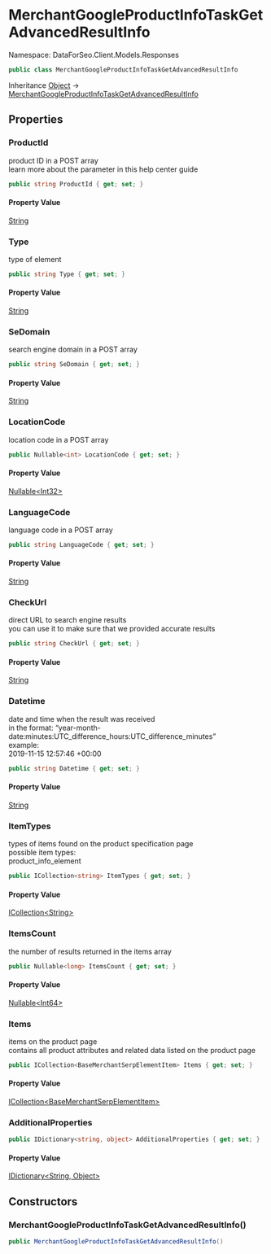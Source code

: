 # MerchantGoogleProductInfoTaskGetAdvancedResultInfo

Namespace: DataForSeo.Client.Models.Responses

```csharp
public class MerchantGoogleProductInfoTaskGetAdvancedResultInfo
```

Inheritance [Object](https://docs.microsoft.com/en-us/dotnet/api/system.object) → [MerchantGoogleProductInfoTaskGetAdvancedResultInfo](./dataforseo.client.models.responses.merchantgoogleproductinfotaskgetadvancedresultinfo.md)

## Properties

### **ProductId**

product ID in a POST array
 <br>learn more about the parameter in this help center guide

```csharp
public string ProductId { get; set; }
```

#### Property Value

[String](https://docs.microsoft.com/en-us/dotnet/api/system.string)<br>

### **Type**

type of element

```csharp
public string Type { get; set; }
```

#### Property Value

[String](https://docs.microsoft.com/en-us/dotnet/api/system.string)<br>

### **SeDomain**

search engine domain in a POST array

```csharp
public string SeDomain { get; set; }
```

#### Property Value

[String](https://docs.microsoft.com/en-us/dotnet/api/system.string)<br>

### **LocationCode**

location code in a POST array

```csharp
public Nullable<int> LocationCode { get; set; }
```

#### Property Value

[Nullable&lt;Int32&gt;](https://docs.microsoft.com/en-us/dotnet/api/system.nullable-1)<br>

### **LanguageCode**

language code in a POST array

```csharp
public string LanguageCode { get; set; }
```

#### Property Value

[String](https://docs.microsoft.com/en-us/dotnet/api/system.string)<br>

### **CheckUrl**

direct URL to search engine results
 <br>you can use it to make sure that we provided accurate results

```csharp
public string CheckUrl { get; set; }
```

#### Property Value

[String](https://docs.microsoft.com/en-us/dotnet/api/system.string)<br>

### **Datetime**

date and time when the result was received
 <br>in the format: “year-month-date:minutes:UTC_difference_hours:UTC_difference_minutes”
 <br>example:
 <br>2019-11-15 12:57:46 +00:00

```csharp
public string Datetime { get; set; }
```

#### Property Value

[String](https://docs.microsoft.com/en-us/dotnet/api/system.string)<br>

### **ItemTypes**

types of items found on the product specification page
 <br>possible item types:
 <br>product_info_element

```csharp
public ICollection<string> ItemTypes { get; set; }
```

#### Property Value

[ICollection&lt;String&gt;](https://docs.microsoft.com/en-us/dotnet/api/system.collections.generic.icollection-1)<br>

### **ItemsCount**

the number of results returned in the items array

```csharp
public Nullable<long> ItemsCount { get; set; }
```

#### Property Value

[Nullable&lt;Int64&gt;](https://docs.microsoft.com/en-us/dotnet/api/system.nullable-1)<br>

### **Items**

items on the product page
 <br>contains all product attributes and related data listed on the product page

```csharp
public ICollection<BaseMerchantSerpElementItem> Items { get; set; }
```

#### Property Value

[ICollection&lt;BaseMerchantSerpElementItem&gt;](https://docs.microsoft.com/en-us/dotnet/api/system.collections.generic.icollection-1)<br>

### **AdditionalProperties**

```csharp
public IDictionary<string, object> AdditionalProperties { get; set; }
```

#### Property Value

[IDictionary&lt;String, Object&gt;](https://docs.microsoft.com/en-us/dotnet/api/system.collections.generic.idictionary-2)<br>

## Constructors

### **MerchantGoogleProductInfoTaskGetAdvancedResultInfo()**

```csharp
public MerchantGoogleProductInfoTaskGetAdvancedResultInfo()
```
